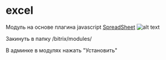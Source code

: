 # excel
Модуль на основе плагина javascript [SpreadSheet](https://docs.dhtmlx.com/spreadsheet__index.html)
![alt text](https://docs.dhtmlx.com/media/spreadsheet/spreadsheet_front_image.png)

Закинуть в папку /bitrix/modules/

В админке в модулях нажать "Установить"
